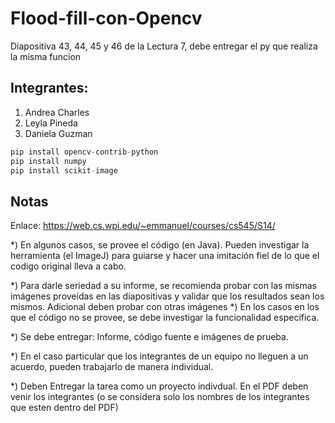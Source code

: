 # Flood-fill-con-Opencv
Diapositiva 43, 44, 45 y 46 de la Lectura 7, debe entregar el py que realiza la misma funcion


## Integrantes:

1. Andrea Charles
2. Leyla Pineda
3. Daniela Guzman
```python
pip install opencv-contrib-python
pip install numpy
pip install scikit-image

```

## Notas

Enlace: https://web.cs.wpi.edu/~emmanuel/courses/cs545/S14/

*) En algunos casos, se provee el código (en Java). Pueden investigar la herramienta (el ImageJ) para guiarse y hacer una imitación fiel de lo que el codigo original lleva a cabo.

*) Para darle seriedad a su informe, se recomienda probar con las mismas imágenes proveídas en las diapositivas y validar que los resultados sean los mismos. Adicional deben probar con otras imágenes
*) En los casos en los que el código no se provee, se debe investigar la funcionalidad específica.

*) Se debe entregar: Informe, código fuente e imágenes de prueba.


*) En el caso particular que los integrantes de un equipo no lleguen a un acuerdo, pueden trabajarlo de manera individual.


*) Deben Entregar la tarea como  un proyecto indivdual. En el PDF deben venir los integrantes (o se considera solo los nombres de los integrantes que esten dentro del PDF)
